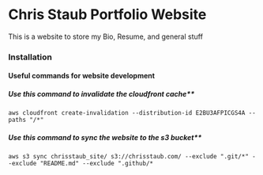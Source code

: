 # Chris Staub Portfolio Website

This is a website to store my Bio, Resume, and general stuff

### Installation

#### Useful commands for website development

##### Use this command to invalidate the cloudfront cache\*\*

`aws cloudfront create-invalidation --distribution-id E2BU3AFPICGS4A --paths "/*"`

##### Use this command to sync the website to the s3 bucket\*\*

`aws s3 sync chrisstaub_site/ s3://chrisstaub.com/ --exclude ".git/*" --exclude "README.md" --exclude ".github/*`
